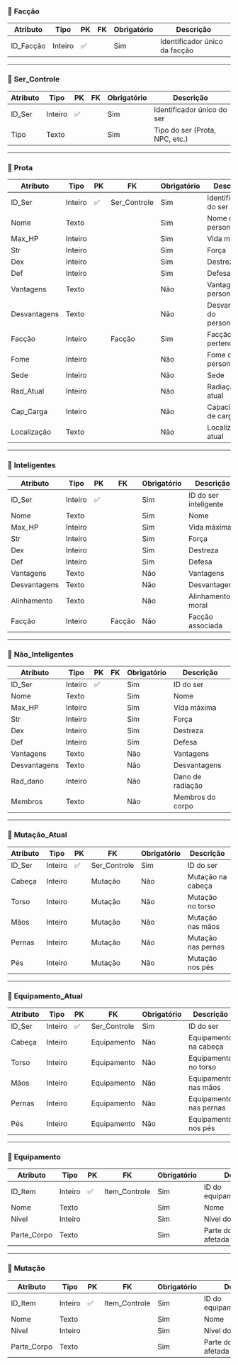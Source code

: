 
### 🧩 **Facção**

| Atributo   | Tipo    | PK | FK | Obrigatório | Descrição                     |
| ---------- | ------- | -- | -- | ----------- | ----------------------------- |
| ID_Facção  | Inteiro | ✅ |    | Sim         | Identificador único da facção |

---

### 🧩 **Ser_Controle**

| Atributo | Tipo    | PK | FK | Obrigatório | Descrição                      |
| -------- | ------- | -- | -- | ----------- | ------------------------------ |
| ID_Ser   | Inteiro | ✅ |    | Sim         | Identificador único do ser     |
| Tipo     | Texto   |    |    | Sim         | Tipo do ser (Prota, NPC, etc.) |

---

### 🧩 **Prota**

| Atributo     | Tipo    | PK | FK            | Obrigatório | Descrição                  |
| ------------ | ------- | -- | ------------- | ----------- | -------------------------- |
| ID_Ser       | Inteiro | ✅ | Ser_Controle  | Sim         | Identificador do ser       |
| Nome         | Texto   |    |               | Sim         | Nome do personagem         |
| Max_HP       | Inteiro |    |               | Sim         | Vida máxima                |
| Str          | Inteiro |    |               | Sim         | Força                      |
| Dex          | Inteiro |    |               | Sim         | Destreza                   |
| Def          | Inteiro |    |               | Sim         | Defesa                     |
| Vantagens    | Texto   |    |               | Não         | Vantagens do personagem    |
| Desvantagens | Texto   |    |               | Não         | Desvantagens do personagem |
| Facção       | Inteiro |    | Facção        | Sim         | Facção à qual pertence     |
| Fome         | Inteiro |    |               | Não         | Fome do personagem         |
| Sede         | Inteiro |    |               | Não         | Sede                       |
| Rad_Atual    | Inteiro |    |               | Não         | Radiação atual             |
| Cap_Carga    | Inteiro |    |               | Não         | Capacidade de carga        |
| Localização  | Texto   |    |               | Não         | Localização atual          |

---

### 🧩 **Inteligentes**

| Atributo     | Tipo    | PK | FK     | Obrigatório | Descrição             |
| ------------ | ------- | -- | ------ | ----------- | --------------------- |
| ID_Ser       | Inteiro | ✅ |        | Sim         | ID do ser inteligente |
| Nome         | Texto   |    |        | Sim         | Nome                  |
| Max_HP       | Inteiro |    |        | Sim         | Vida máxima           |
| Str          | Inteiro |    |        | Sim         | Força                 |
| Dex          | Inteiro |    |        | Sim         | Destreza              |
| Def          | Inteiro |    |        | Sim         | Defesa                |
| Vantagens    | Texto   |    |        | Não         | Vantagens             |
| Desvantagens | Texto   |    |        | Não         | Desvantagens          |
| Alinhamento  | Texto   |    |        | Não         | Alinhamento moral     |
| Facção       | Inteiro |    | Facção | Não         | Facção associada      |

---

### 🧩 **Não_Inteligentes**

| Atributo     | Tipo    | PK | FK | Obrigatório | Descrição        |
| ------------ | ------- | -- | -- | ----------- | ---------------- |
| ID_Ser       | Inteiro | ✅ |    | Sim         | ID do ser        |
| Nome         | Texto   |    |    | Sim         | Nome             |
| Max_HP       | Inteiro |    |    | Sim         | Vida máxima      |
| Str          | Inteiro |    |    | Sim         | Força            |
| Dex          | Inteiro |    |    | Sim         | Destreza         |
| Def          | Inteiro |    |    | Sim         | Defesa           |
| Vantagens    | Texto   |    |    | Não         | Vantagens        |
| Desvantagens | Texto   |    |    | Não         | Desvantagens     |
| Rad_dano     | Inteiro |    |    | Não         | Dano de radiação |
| Membros      | Texto   |    |    | Não         | Membros do corpo |

---

### 🧩 **Mutação_Atual**

| Atributo | Tipo    | PK | FK                    | Obrigatório | Descrição          |
| -------- | ------- | -- | --------------------- | ----------- | -------------------|
| ID_Ser   | Inteiro | ✅ | Ser_Controle          | Sim         | ID do ser          |
| Cabeça   | Inteiro |    |            Mutação    | Não         | Mutação na cabeça  |
| Torso    | Inteiro |    |            Mutação    | Não         | Mutação no torso   |
| Mãos     | Inteiro |    |            Mutação    | Não         | Mutação nas mãos   |
| Pernas   | Inteiro |    |            Mutação    | Não         | Mutação nas pernas |
| Pés      | Inteiro |    |            Mutação    | Não         | Mutação nos pés    |

---

### 🧩 **Equipamento_Atual**

| Atributo | Tipo    | PK | FK                    | Obrigatório | Descrição                     |
| -------- | ------- | -- | --------------------- | ----------- | ----------------------------- |
| ID_Ser   | Inteiro | ✅ | Ser_Controle          | Sim         | ID do ser                     |
| Cabeça   | Inteiro |    | Equipamento           | Não         | Equipamento na cabeça         |
| Torso    | Inteiro |    |       Equipamento     | Não         | Equipamento no torso          |
| Mãos     | Inteiro |    |    Equipamento        | Não         | Equipamento nas mãos          |
| Pernas   | Inteiro |    |  Equipamento          | Não         | Equipamento nas pernas        |
| Pés      | Inteiro |    |         Equipamento   | Não         | Equipamento nos pés           |

---
### 🧩 **Equipamento**

| Atributo     | Tipo    | PK | FK              | Obrigatório | Descrição                 |
| ------------ | ------- | -- | --------------- | ----------- | ------------------------- |
| ID_Item      | Inteiro | ✅ |  Item_Controle  | Sim         | ID do equipamento/mutação |
| Nome         | Texto   |    |                 | Sim         | Nome                      |
| Nível        | Inteiro |    |                 | Sim         | Nível do item             |
| Parte_Corpo  | Texto   |    |                 | Sim         | Parte do corpo afetada    |

---

### 🧩 **Mutação**

| Atributo    | Tipo    | PK | FK              | Obrigatório | Descrição                 |
| ------------| ------- | -- | --------------- | ----------- | ------------------------- |
| ID_Item     | Inteiro | ✅ |  Item_Controle  | Sim         | ID do equipamento/mutação |
| Nome        | Texto   |    |                 | Sim         | Nome                      |
| Nível       | Inteiro |    |                 | Sim         | Nível do item             |
| Parte_Corpo | Texto   |    |                 | Sim         | Parte do corpo afetada    |
